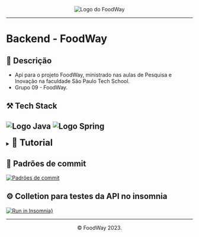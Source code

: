 <div align="center">
  <img src="https://gcdnb.pbrd.co/images/4OXTZqrRq5pm.png?o=1" alt="Logo do FoodWay">
</div>

---
# Backend - FoodWay

## 📝 Descrição
- Api para o projeto FoodWay, ministrado nas aulas de Pesquisa e Inovação na faculdade São Paulo Tech School.
- Grupo 09 - FoodWay.

## ⚒️ Tech Stack
![Logo Java](https://img.shields.io/badge/Java-ED8B00?style=for-the-badge&logo=java&logoColor=white)
![Logo Spring](https://img.shields.io/badge/Spring-6DB33F?style=for-the-badge&logo=spring&logoColor=white)
---
<details>
    <summary><b><font size="5px">📗 Tutorial</font></b></summary>
    <ol>
        <h4>Quando for visualizar o projeto seguir os seguintes passos</h4>
        <li>Clonar o Repositório</li>
            <code>git clone https://github.com/Food-Way/Backend.git</code>
        <li>Abrir a IDE IntelliJ</li>
        <li>File > Open > Selecionar POM.xml do projeto</li>
        <li>Esperar o Maven baixar as dependências</li>
        <li>Executar o projeto</li>
        <li type="square"> <h3>Quando for editar o projeto seguir os seguintes passos</h3></li>
        <li type="square"> <h4>Além dos passos de 2 à 6</h4></li>
        <li>Abrir o terminal do git na pasta do projeto</li>
        <li>Ir para a branch dev</li>
        <code>git checkout dev</code>
        <li>Criar uma branch para conter suas alterações com base na branch dev</li>
        <code>git checkout -b feature/nome-da-branch</code>
        <li>Após realizar as alterações, adicionar os arquivos alterados</li>
        <code>git add .</code>
        <li>Commitar as alterações</li>
        <code>git commit -m "Mensagem do commit"</code>
        <li>Enviar as alterações para o repositório remoto</li>
        <code>git push origin feature/nome-da-branch</code>
        <li>Abrir pull request da branch feature para a branch dev</li>
        <li>Abrir pull request para a branch main <b>somente no tempo estipulado para o merge</b></li>
    </ol>

> 💡 Pull requests necessitam da aprovação de 2 membros do time para serem aceitos

</details>

## 📜 Padrões de commit 
[![Padrões de commit](https://img.shields.io/badge/Padrões%20de%20commit-blue)](https://github.com/iuricode/padroes-de-commits)

## ⚙️ Colletion para testes da API no insomnia
[![Run in Insomnia}](https://img.shields.io/badge/Run%20in-Insomnia-orange?style=for-the-badge&logo=insomnia)](https://bandteccom.sharepoint.com/:u:/s/Grupogrupo/ERLP8BN5YcpDkKiK07ValIYBWrrNBTio2TMkaVOgSJXhjw?e=UbsSbX)

[//]: # ([![Run in Insomnia]&#40;https://insomnia.rest/images/run.svg&#41;]&#40;https://insomnia.rest/run/?label=FoodWay&uri=https%3A%2F%2Fraw.githubusercontent.com%2FFood-Way%2FBackend%2Fmain%2FInsomnia.json&#41;)



---
<center>©️ FoodWay 2023.</center>
